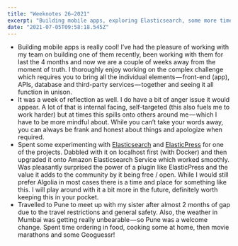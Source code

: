 ```yaml
---
title: "Weeknotes 26–2021"
excerpt: "Building mobile apps, exploring Elasticsearch, some more time for reflection and a weekend getaway."
date: "2021-07-05T09:58:18.545Z"
---
```


- Building mobile apps is really cool! I’ve had the pleasure of working with my team on building one of them recently, been working with them for last the 4 months and now we are a couple of weeks away from the moment of truth. I thoroughly enjoy working on the complex challenge which requires you to bring all the individual elements — front-end (app), APIs, database and third-party services — together and seeing it all function in unison.
- It was a week of reflection as well. I do have a bit of anger issue it would appear. A lot of that is internal facing, self-targeted (this also fuels me to work harder) but at times this spills onto others around me — which I have to be more mindful about. While you can’t take your words away, you can always be frank and honest about things and apologize when required.
- Spent some experimenting with [Elasticsearch](https://www.elastic.co/enterprise-search) and [ElasticPress](https://www.elasticpress.io/) for one of the projects. Dabbled with it on localhost first (with Docker) and then upgraded it onto Amazon Elasticsearch Service which worked smoothly. Was pleasantly surprised the power of a plugin like ElasticPress and the value it adds to the community by it being free / open. While I would still prefer Algolia in most cases there is a time and place for something like this. I will play around with it a bit more in the future, definitely worth keeping this in your pocket.
- Travelled to Pune to meet up with my sister after almost 2 months of gap due to the travel restrictions and general safety. Also, the weather in Mumbai was getting really unbearable — so Pune was a welcome change. Spent time ordering in food, cooking some at home, then movie marathons and some Geoguessr!
